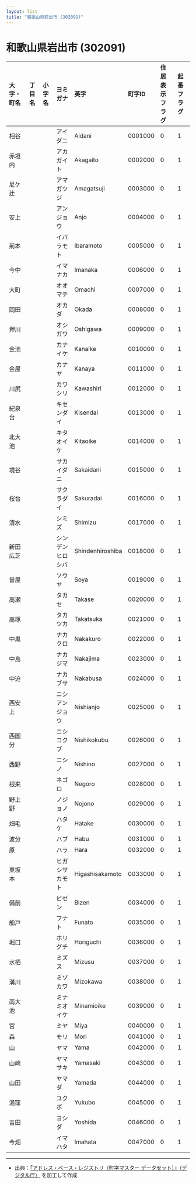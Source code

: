 ```yaml
---
layout: list
title: "和歌山県岩出市 (302091)"
---
```


# 和歌山県岩出市 (302091)

| 大字・町名 | 丁目名 | 小字名 | ヨミガナ | 英字 | 町字ID | 住居表示フラグ | 起番フラグ |
|:---|:---|:---|:---|:---|:---|:---|:---|
| 相谷 |  |  | アイダニ | Aidani | 0001000 | 0 | 1 |
| 赤垣内 |  |  | アカガイト | Akagaito | 0002000 | 0 | 1 |
| 尼ケ辻 |  |  | アマガツジ | Amagatsuji | 0003000 | 0 | 1 |
| 安上 |  |  | アンジョウ | Anjo | 0004000 | 0 | 1 |
| 荊本 |  |  | イバラモト | Ibaramoto | 0005000 | 0 | 1 |
| 今中 |  |  | イマナカ | Imanaka | 0006000 | 0 | 1 |
| 大町 |  |  | オオマチ | Omachi | 0007000 | 0 | 1 |
| 岡田 |  |  | オカダ | Okada | 0008000 | 0 | 1 |
| 押川 |  |  | オシガワ | Oshigawa | 0009000 | 0 | 1 |
| 金池 |  |  | カナイケ | Kanaike | 0010000 | 0 | 1 |
| 金屋 |  |  | カナヤ | Kanaya | 0011000 | 0 | 1 |
| 川尻 |  |  | カワシリ | Kawashiri | 0012000 | 0 | 1 |
| 紀泉台 |  |  | キセンダイ | Kisendai | 0013000 | 0 | 1 |
| 北大池 |  |  | キタオイケ | Kitaoike | 0014000 | 0 | 1 |
| 境谷 |  |  | サカイダニ | Sakaidani | 0015000 | 0 | 1 |
| 桜台 |  |  | サクラダイ | Sakuradai | 0016000 | 0 | 1 |
| 清水 |  |  | シミズ | Shimizu | 0017000 | 0 | 1 |
| 新田広芝 |  |  | シンデンヒロシバ | Shindenhiroshiba | 0018000 | 0 | 1 |
| 曽屋 |  |  | ソウヤ | Soya | 0019000 | 0 | 1 |
| 高瀬 |  |  | タカセ | Takase | 0020000 | 0 | 1 |
| 高塚 |  |  | タカツカ | Takatsuka | 0021000 | 0 | 1 |
| 中黒 |  |  | ナカクロ | Nakakuro | 0022000 | 0 | 1 |
| 中島 |  |  | ナカジマ | Nakajima | 0023000 | 0 | 1 |
| 中迫 |  |  | ナカブサ | Nakabusa | 0024000 | 0 | 1 |
| 西安上 |  |  | ニシアンジョウ | Nishianjo | 0025000 | 0 | 1 |
| 西国分 |  |  | ニシコクブ | Nishikokubu | 0026000 | 0 | 1 |
| 西野 |  |  | ニシノ | Nishino | 0027000 | 0 | 1 |
| 根来 |  |  | ネゴロ | Negoro | 0028000 | 0 | 1 |
| 野上野 |  |  | ノジョノ | Nojono | 0029000 | 0 | 1 |
| 畑毛 |  |  | ハタケ | Hatake | 0030000 | 0 | 1 |
| 波分 |  |  | ハブ | Habu | 0031000 | 0 | 1 |
| 原 |  |  | ハラ | Hara | 0032000 | 0 | 1 |
| 東坂本 |  |  | ヒガシサカモト | Higashisakamoto | 0033000 | 0 | 1 |
| 備前 |  |  | ビゼン | Bizen | 0034000 | 0 | 1 |
| 船戸 |  |  | フナト | Funato | 0035000 | 0 | 1 |
| 堀口 |  |  | ホリグチ | Horiguchi | 0036000 | 0 | 1 |
| 水栖 |  |  | ミズス | Mizusu | 0037000 | 0 | 1 |
| 溝川 |  |  | ミゾカワ | Mizokawa | 0038000 | 0 | 1 |
| 南大池 |  |  | ミナミオイケ | Minamioike | 0039000 | 0 | 1 |
| 宮 |  |  | ミヤ | Miya | 0040000 | 0 | 1 |
| 森 |  |  | モリ | Mori | 0041000 | 0 | 1 |
| 山 |  |  | ヤマ | Yama | 0042000 | 0 | 1 |
| 山崎 |  |  | ヤマサキ | Yamasaki | 0043000 | 0 | 1 |
| 山田 |  |  | ヤマダ | Yamada | 0044000 | 0 | 1 |
| 湯窪 |  |  | ユクボ | Yukubo | 0045000 | 0 | 1 |
| 吉田 |  |  | ヨシダ | Yoshida | 0046000 | 0 | 1 |
| 今畑 |  |  | イマハタ | Imahata | 0047000 | 0 | 1 |

---

- 出典：[「アドレス・ベース・レジストリ（町字マスター データセット）』（デジタル庁）](https://www.digital.go.jp/policies/base_registry_address/) を加工して作成